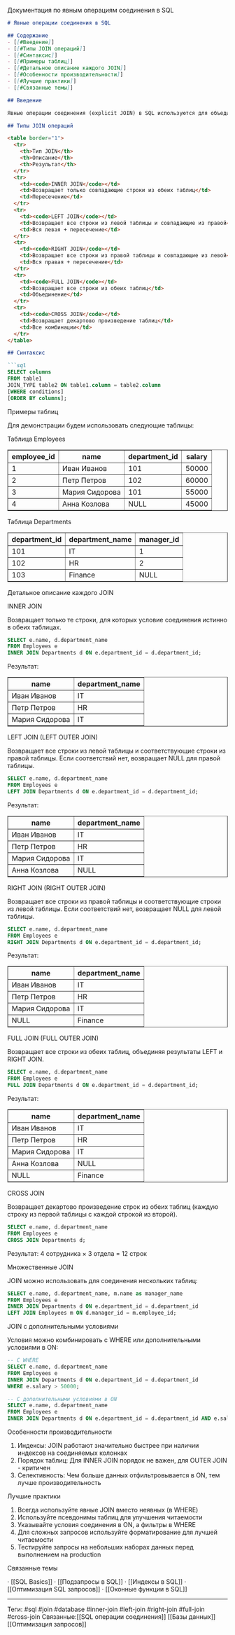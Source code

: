 Документация по явным операциям соединения в SQL

```markdown
# Явные операции соединения в SQL

## Содержание
- [[#Введение]]
- [[#Типы JOIN операций]]
- [[#Синтаксис]]
- [[#Примеры таблиц]]
- [[#Детальное описание каждого JOIN]]
- [[#Особенности производительности]]
- [[#Лучшие практики]]
- [[#Связанные темы]]

## Введение

Явные операции соединения (explicit JOIN) в SQL используются для объединения данных из двух или более таблиц на основе логического условия. В отличие от неявных соединений (через WHERE), явные JOIN более читаемы и соответствуют современным стандартам SQL.

## Типы JOIN операций

<table border="1">
  <tr>
    <th>Тип JOIN</th>
    <th>Описание</th>
    <th>Результат</th>
  </tr>
  <tr>
    <td><code>INNER JOIN</code></td>
    <td>Возвращает только совпадающие строки из обеих таблиц</td>
    <td>Пересечение</td>
  </tr>
  <tr>
    <td><code>LEFT JOIN</code></td>
    <td>Возвращает все строки из левой таблицы и совпадающие из правой</td>
    <td>Вся левая + пересечение</td>
  </tr>
  <tr>
    <td><code>RIGHT JOIN</code></td>
    <td>Возвращает все строки из правой таблицы и совпадающие из левой</td>
    <td>Вся правая + пересечение</td>
  </tr>
  <tr>
    <td><code>FULL JOIN</code></td>
    <td>Возвращает все строки из обеих таблиц</td>
    <td>Объединение</td>
  </tr>
  <tr>
    <td><code>CROSS JOIN</code></td>
    <td>Возвращает декартово произведение таблиц</td>
    <td>Все комбинации</td>
  </tr>
</table>

## Синтаксис

```sql
SELECT columns
FROM table1
JOIN_TYPE table2 ON table1.column = table2.column
[WHERE conditions]
[ORDER BY columns];
```

Примеры таблиц

Для демонстрации будем использовать следующие таблицы:

Таблица Employees

<table border="1">
  <tr>
    <th>employee_id</th>
    <th>name</th>
    <th>department_id</th>
    <th>salary</th>
  </tr>
  <tr>
    <td>1</td>
    <td>Иван Иванов</td>
    <td>101</td>
    <td>50000</td>
  </tr>
  <tr>
    <td>2</td>
    <td>Петр Петров</td>
    <td>102</td>
    <td>60000</td>
  </tr>
  <tr>
    <td>3</td>
    <td>Мария Сидорова</td>
    <td>101</td>
    <td>55000</td>
  </tr>
  <tr>
    <td>4</td>
    <td>Анна Козлова</td>
    <td>NULL</td>
    <td>45000</td>
  </tr>
</table>

Таблица Departments

<table border="1">
  <tr>
    <th>department_id</th>
    <th>department_name</th>
    <th>manager_id</th>
  </tr>
  <tr>
    <td>101</td>
    <td>IT</td>
    <td>1</td>
  </tr>
  <tr>
    <td>102</td>
    <td>HR</td>
    <td>2</td>
  </tr>
  <tr>
    <td>103</td>
    <td>Finance</td>
    <td>NULL</td>
  </tr>
</table>

Детальное описание каждого JOIN

INNER JOIN

Возвращает только те строки, для которых условие соединения истинно в обеих таблицах.

```sql
SELECT e.name, d.department_name
FROM Employees e
INNER JOIN Departments d ON e.department_id = d.department_id;
```

Результат:

<table border="1">
  <tr>
    <th>name</th>
    <th>department_name</th>
  </tr>
  <tr>
    <td>Иван Иванов</td>
    <td>IT</td>
  </tr>
  <tr>
    <td>Петр Петров</td>
    <td>HR</td>
  </tr>
  <tr>
    <td>Мария Сидорова</td>
    <td>IT</td>
  </tr>
</table>

LEFT JOIN (LEFT OUTER JOIN)

Возвращает все строки из левой таблицы и соответствующие строки из правой таблицы. Если соответствий нет, возвращает NULL для правой таблицы.

```sql
SELECT e.name, d.department_name
FROM Employees e
LEFT JOIN Departments d ON e.department_id = d.department_id;
```

Результат:

<table border="1">
  <tr>
    <th>name</th>
    <th>department_name</th>
  </tr>
  <tr>
    <td>Иван Иванов</td>
    <td>IT</td>
  </tr>
  <tr>
    <td>Петр Петров</td>
    <td>HR</td>
  </tr>
  <tr>
    <td>Мария Сидорова</td>
    <td>IT</td>
  </tr>
  <tr>
    <td>Анна Козлова</td>
    <td>NULL</td>
  </tr>
</table>

RIGHT JOIN (RIGHT OUTER JOIN)

Возвращает все строки из правой таблицы и соответствующие строки из левой таблицы. Если соответствий нет, возвращает NULL для левой таблицы.

```sql
SELECT e.name, d.department_name
FROM Employees e
RIGHT JOIN Departments d ON e.department_id = d.department_id;
```

Результат:

<table border="1">
  <tr>
    <th>name</th>
    <th>department_name</th>
  </tr>
  <tr>
    <td>Иван Иванов</td>
    <td>IT</td>
  </tr>
  <tr>
    <td>Петр Петров</td>
    <td>HR</td>
  </tr>
  <tr>
    <td>Мария Сидорова</td>
    <td>IT</td>
  </tr>
  <tr>
    <td>NULL</td>
    <td>Finance</td>
  </tr>
</table>

FULL JOIN (FULL OUTER JOIN)

Возвращает все строки из обеих таблиц, объединяя результаты LEFT и RIGHT JOIN.

```sql
SELECT e.name, d.department_name
FROM Employees e
FULL JOIN Departments d ON e.department_id = d.department_id;
```

Результат:

<table border="1">
  <tr>
    <th>name</th>
    <th>department_name</th>
  </tr>
  <tr>
    <td>Иван Иванов</td>
    <td>IT</td>
  </tr>
  <tr>
    <td>Петр Петров</td>
    <td>HR</td>
  </tr>
  <tr>
    <td>Мария Сидорова</td>
    <td>IT</td>
  </tr>
  <tr>
    <td>Анна Козлова</td>
    <td>NULL</td>
  </tr>
  <tr>
    <td>NULL</td>
    <td>Finance</td>
  </tr>
</table>

CROSS JOIN

Возвращает декартово произведение строк из обеих таблиц (каждую строку из первой таблицы с каждой строкой из второй).

```sql
SELECT e.name, d.department_name
FROM Employees e
CROSS JOIN Departments d;
```

Результат: 4 сотрудника × 3 отдела = 12 строк

Множественные JOIN

JOIN можно использовать для соединения нескольких таблиц:

```sql
SELECT e.name, d.department_name, m.name as manager_name
FROM Employees e
INNER JOIN Departments d ON e.department_id = d.department_id
LEFT JOIN Employees m ON d.manager_id = m.employee_id;
```

JOIN с дополнительными условиями

Условия можно комбинировать с WHERE или дополнительными условиями в ON:

```sql
-- С WHERE
SELECT e.name, d.department_name
FROM Employees e
INNER JOIN Departments d ON e.department_id = d.department_id
WHERE e.salary > 50000;

-- С дополнительными условиями в ON
SELECT e.name, d.department_name
FROM Employees e
INNER JOIN Departments d ON e.department_id = d.department_id AND e.salary > 50000;
```

Особенности производительности

1. Индексы: JOIN работают значительно быстрее при наличии индексов на соединяемых колонках
2. Порядок таблиц: Для INNER JOIN порядок не важен, для OUTER JOIN - критичен
3. Селективность: Чем больше данных отфильтровывается в ON, тем лучше производительность

Лучшие практики

1. Всегда используйте явные JOIN вместо неявных (в WHERE)
2. Используйте псевдонимы таблиц для улучшения читаемости
3. Указывайте условия соединения в ON, а фильтры в WHERE
4. Для сложных запросов используйте форматирование для лучшей читаемости
5. Тестируйте запросы на небольших наборах данных перед выполнением на production

Связанные темы

· [[SQL Basics]]
· [[Подзапросы в SQL]]
· [[Индексы в SQL]]
· [[Оптимизация SQL запросов]]
· [[Оконные функции в SQL]]

---

Теги: #sql #join #database #inner-join #left-join #right-join #full-join #cross-join
Связанные:[[SQL операции соединения]] [[Базы данных]] [[Оптимизация запросов]]

```